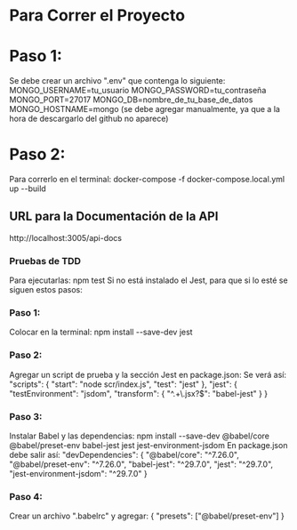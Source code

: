 # Para Correr el Proyecto

# Paso 1:
Se debe crear un archivo ".env" que contenga lo siguiente:
MONGO_USERNAME=tu_usuario
MONGO_PASSWORD=tu_contraseña
MONGO_PORT=27017
MONGO_DB=nombre_de_tu_base_de_datos
MONGO_HOSTNAME=mongo 
(se debe agregar manualmente, ya que a la hora de descargarlo del github no aparece)

# Paso 2:
Para correrlo en el terminal:
docker-compose -f docker-compose.local.yml up --build



## URL para la Documentación de la API
http://localhost:3005/api-docs



### Pruebas de TDD 
Para ejecutarlas: npm test
Si no está instalado el Jest, para que si lo esté se siguen estos pasos:

### Paso 1:
Colocar en la terminal: npm install --save-dev jest

### Paso 2:
Agregar un script de prueba y la sección Jest en package.json:
Se verá así:
"scripts": {
    "start": "node scr/index.js",
    "test": "jest"
},
"jest": {
    "testEnvironment": "jsdom",
    "transform": {
        "^.+\\.jsx?$": "babel-jest"
    }
}

### Paso 3:
Instalar Babel y las dependencias:
npm install --save-dev @babel/core @babel/preset-env babel-jest jest jest-environment-jsdom
En package.json debe salir así:
"devDependencies": {
    "@babel/core": "^7.26.0",
    "@babel/preset-env": "^7.26.0",
    "babel-jest": "^29.7.0",
    "jest": "^29.7.0",
    "jest-environment-jsdom": "^29.7.0"
}

### Paso 4:
Crear un archivo ".babelrc" y agregar:
{
  "presets": ["@babel/preset-env"]
}